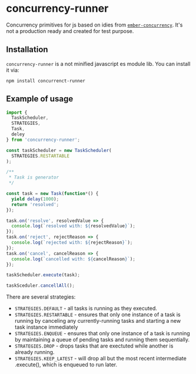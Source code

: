 # concurrency-runner

Concurrency primitives for js based on idies from [`ember-concurrency`](https://github.com/machty/ember-concurrency). It's not a production ready and created for test purpose.

## Installation

`concurrency-runner` is a not minified javascript es module lib. You can install it via:

    npm install concurrenct-runner

## Example of usage

```javascript
import {
  TaskScheduler,
  STRATEGIES,
  Task,
  deley
} from 'concurrency-runner';

const taskScheduler = new TaskScheduler(
  STRATEGIES.RESTARTABLE
);

/**
 * Task is generator
 */

const task = new Task(function*() {
  yield delay(1000);
  return 'resolved';
});

task.on('resolve', resolvedValue => {
  console.log(`resolved with: ${resolvedValue}`);
});
task.on('reject', rejectReason => {
  console.log(`rejected with: ${rejectReason}`);
});
task.on('cancel', cancelReason => {
  console.log(`cancelled with: ${cancelReason}`);
});

taskScheduler.execute(task);

taskSceduler.cancellAll();
```

There are several strategies:

- `STRATEGIES.DEFAULT` - all tasks is running as they executed.
- `STRATEGIES.RESTARTABLE` - ensures that only one instance of a task is running by canceling any currently-running tasks and starting a new task instance immediately
- `STRATEGIES.ENQUEUE` - ensures that only one instance of a task is running by maintaining a queue of pending tasks and running them sequentially.
- `STRATEGIES.DROP` - drops tasks that are exectuted while another is already running.
- `STRATEGIES.KEEP_LATEST` - will drop all but the most recent intermediate .execute(), which is enqueued to run later.
